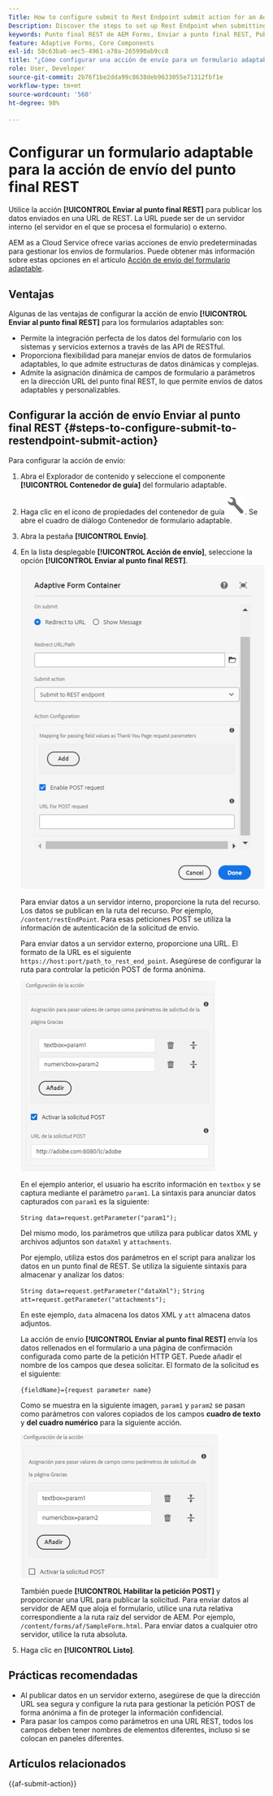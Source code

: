 ```yaml
---
Title: How to configure submit to Rest Endpoint submit action for an Adaptive Form?
Description: Discover the steps to set up Rest Endpoint when submitting an Adaptive Form.
keywords: Punto final REST de AEM Forms, Enviar a punto final REST, Publicar datos en URL REST, Configurar acción de punto final REST
feature: Adaptive Forms, Core Components
exl-id: 58c63ba6-aec5-4961-a70a-265990ab9cc8
title: "¿Cómo configurar una acción de envío para un formulario adaptable?"
role: User, Developer
source-git-commit: 2b76f1be2dda99c8638deb9633055e71312fbf1e
workflow-type: tm+mt
source-wordcount: '560'
ht-degree: 98%

---
```


# Configurar un formulario adaptable para la acción de envío del punto final REST

Utilice la acción **[!UICONTROL Enviar al punto final REST]** para publicar los datos enviados en una URL de REST. La URL puede ser de un servidor interno (el servidor en el que se procesa el formulario) o externo.

AEM as a Cloud Service ofrece varias acciones de envío predeterminadas para gestionar los envíos de formularios. Puede obtener más información sobre estas opciones en el artículo [Acción de envío del formulario adaptable](/help/forms/configure-submit-actions-core-components.md).

## Ventajas

Algunas de las ventajas de configurar la acción de envío **[!UICONTROL Enviar al punto final REST]** para los formularios adaptables son:

* Permite la integración perfecta de los datos del formulario con los sistemas y servicios externos a través de las API de RESTful.
* Proporciona flexibilidad para manejar envíos de datos de formularios adaptables, lo que admite estructuras de datos dinámicas y complejas.
* Admite la asignación dinámica de campos de formulario a parámetros en la dirección URL del punto final REST, lo que permite envíos de datos adaptables y personalizables.


## Configurar la acción de envío Enviar al punto final REST {#steps-to-configure-submit-to-restendpoint-submit-action}

Para configurar la acción de envío:

1. Abra el Explorador de contenido y seleccione el componente **[!UICONTROL Contenedor de guía]** del formulario adaptable.
1. Haga clic en el icono de propiedades del contenedor de guía ![Propiedades de guía](/help/forms/assets/configure-icon.svg). Se abre el cuadro de diálogo Contenedor de formulario adaptable.
1. Abra la pestaña **[!UICONTROL Envío]**.
1. En la lista desplegable **[!UICONTROL Acción de envío]**, seleccione la opción **[!UICONTROL Enviar al punto final REST]**.
   ![Configuración de la acción de Enviar a punto final REST](/help/forms/assets/submit-action-restendpoint.png)

   Para enviar datos a un servidor interno, proporcione la ruta del recurso. Los datos se publican en la ruta del recurso. Por ejemplo, `/content/restEndPoint`. Para esas peticiones POST se utiliza la información de autenticación de la solicitud de envío.

   Para enviar datos a un servidor externo, proporcione una URL. El formato de la URL es el siguiente `https://host:port/path_to_rest_end_point`. Asegúrese de configurar la ruta para controlar la petición POST de forma anónima.

   ![Asignación de valores de campo pasados como parámetros de la página de agradecimiento](assets/post-enabled-actionconfig.png)

   En el ejemplo anterior, el usuario ha escrito información en `textbox` y se captura mediante el parámetro `param1`. La sintaxis para anunciar datos capturados con `param1` es la siguiente:

   `String data=request.getParameter("param1");`

   Del mismo modo, los parámetros que utiliza para publicar datos XML y archivos adjuntos son `dataXml` y `attachments`.

   Por ejemplo, utiliza estos dos parámetros en el script para analizar los datos en un punto final de REST. Se utiliza la siguiente sintaxis para almacenar y analizar los datos:

   `String data=request.getParameter("dataXml");`
   `String att=request.getParameter("attachments");`

   En este ejemplo, `data` almacena los datos XML y `att` almacena datos adjuntos.

   La acción de envío **[!UICONTROL Enviar al punto final REST]** envía los datos rellenados en el formulario a una página de confirmación configurada como parte de la petición HTTP GET. Puede añadir el nombre de los campos que desea solicitar. El formato de la solicitud es el siguiente:

   `{fieldName}={request parameter name}`

   Como se muestra en la siguiente imagen, `param1` y `param2` se pasan como parámetros con valores copiados de los campos **cuadro de texto** y **del cuadro numérico** para la siguiente acción.

   ![Configurar la acción de envío del punto final de REST.](assets/action-config.png)

   También puede **[!UICONTROL Habilitar la petición POST]** y proporcionar una URL para publicar la solicitud. Para enviar datos al servidor de AEM que aloja el formulario, utilice una ruta relativa correspondiente a la ruta raíz del servidor de AEM. Por ejemplo, `/content/forms/af/SampleForm.html`. Para enviar datos a cualquier otro servidor, utilice la ruta absoluta.

1. Haga clic en **[!UICONTROL Listo]**.

## Prácticas recomendadas

* Al publicar datos en un servidor externo, asegúrese de que la dirección URL sea segura y configure la ruta para gestionar la petición POST de forma anónima a fin de proteger la información confidencial.
* Para pasar los campos como parámetros en una URL REST, todos los campos deben tener nombres de elementos diferentes, incluso si se colocan en paneles diferentes.

## Artículos relacionados

{{af-submit-action}}
